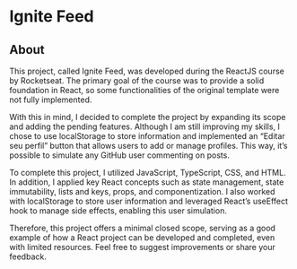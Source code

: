 # Ignite Feed

## About

This project, called Ignite Feed, was developed during the ReactJS course by Rocketseat. The primary goal of the course was to provide a solid foundation in React, so some functionalities of the original template were not fully implemented.

With this in mind, I decided to complete the project by expanding its scope and adding the pending features. Although I am still improving my skills, I chose to use localStorage to store information and implemented an “Editar seu perfil” button that allows users to add or manage profiles. This way, it’s possible to simulate any GitHub user commenting on posts.

To complete this project, I utilized JavaScript, TypeScript, CSS, and HTML. In addition, I applied key React concepts such as state management, state immutability, lists and keys, props, and componentization. I also worked with localStorage to store user information and leveraged React’s useEffect hook to manage side effects, enabling this user simulation.

Therefore, this project offers a minimal closed scope, serving as a good example of how a React project can be developed and completed, even with limited resources. Feel free to suggest improvements or share your feedback.
